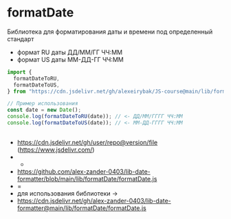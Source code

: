 # formatDate

Библиотека для форматирования даты и времени под определенный стандарт

- формат RU даты ДД/ММ/ГГ ЧЧ:ММ
- формат US даты ММ-ДД-ГГ ЧЧ:ММ

```javascript
import {
  formatDateToRU,
  formatDateToUS,
} from "https://cdn.jsdelivr.net/gh/alexeirybak/JS-course@main/lib/formatDate/formatDate.js";

// Пример использования
const date = new Date();
console.log(formatDateToRU(date)); // <- ДД/ММ/ГГГГ ЧЧ:ММ
console.log(formatDateToUS(date)); // <- ММ-ДД-ГГГГ ЧЧ:ММ
```

##

- https://cdn.jsdelivr.net/gh/user/repo@version/file (https://www.jsdelivr.com/)
- -
- https://github.com/alex-zander-0403/lib-date-formatter/blob/main/lib/formatDate/formatDate.js
- =
- для использования библиотеки ->
- https://cdn.jsdelivr.net/gh/alex-zander-0403/lib-date-formatter@main/lib/formatDate/formatDate.js
